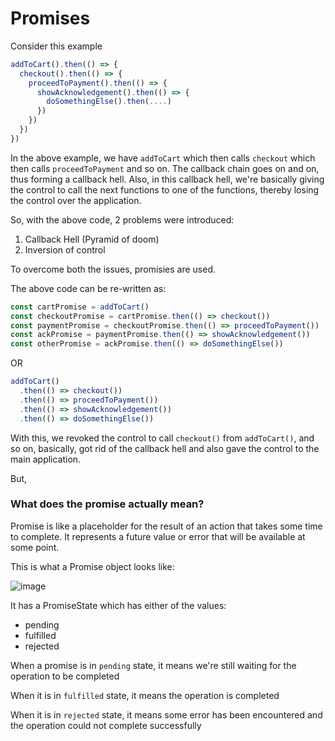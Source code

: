# Promises

Consider this example
```js
addToCart().then(() => {
  checkout().then(() => {
    proceedToPayment().then(() => {
      showAcknowledgement().then(() => {
        doSomethingElse().then(....)
      })
    })
  })
})
```

In the above example, we have `addToCart` which then calls `checkout` which then calls `proceedToPayment` and so on. 
The callback chain goes on and on, thus forming a callback hell. 
Also, in this callback hell, we're basically giving the control to call the next functions to one of the functions, thereby losing the control over the application.

So, with the above code, 2 problems were introduced:
1. Callback Hell (Pyramid of doom)
2. Inversion of control


To overcome both the issues, promisies are used.

The above code can be re-written as:
```js
const cartPromise = addToCart()
const checkoutPromise = cartPromise.then(() => checkout())
const paymentPromise = checkoutPromise.then(() => proceedToPayment())
const ackPromise = paymentPromise.then(() => showAcknowledgement())
const otherPromise = ackPromise.then(() => doSomethingElse())
```

OR 

```js
addToCart()
  .then(() => checkout())
  .then(() => proceedToPayment())
  .then(() => showAcknowledgement())
  .then(() => doSomethingElse())
```

With this, we revoked the control to call `checkout()` from `addToCart()`, and so on, basically, got rid of the callback hell and also gave the control to the main application.


But, 
### What does the promise actually mean?

Promise is like a placeholder for the result of an action that takes some time to complete. It represents a future value or error that will be available at some point.

This is what a Promise object looks like:

![image](https://github.com/anushkadeshpande/js-scratchpad/assets/53345232/c96924d1-5c80-4495-bed9-2cb55675d5c0)

It has a PromiseState which has either of the values:
- pending
- fulfilled
- rejected

When a promise is in `pending` state, it means we're still waiting for the operation to be completed

When it is in `fulfilled` state, it means the operation is completed

When it is in `rejected` state, it means some error has been encountered and the operation could not complete successfully
